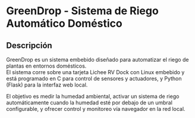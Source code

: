 # GreenDrop - Sistema de Riego Automático Doméstico

## Descripción

GreenDrop es un sistema embebido diseñado para automatizar el riego de plantas en entornos domésticos.  
El sistema corre sobre una tarjeta Lichee RV Dock con Linux embebido y está programado en C para control de sensores y actuadores, y Python (Flask) para la interfaz web local.

El objetivo es medir la humedad ambiental, activar un sistema de riego automáticamente cuando la humedad esté por debajo de un umbral configurable, y ofrecer control y monitoreo vía navegador en la red local.